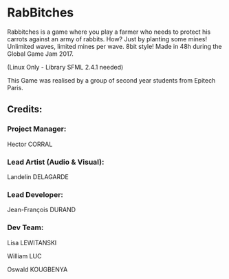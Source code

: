 # RabBitches
Rabbitches is a game where you play a farmer who needs to protect his carrots against an army of rabbits. How? Just by planting some mines!  Unlimited waves, limited mines per wave.  8bit style! Made in 48h during the Global Game Jam 2017.

(Linux Only - Library SFML 2.4.1 needed)

This Game was realised by a group of second year students from Epitech Paris.

## Credits:

### Project Manager:

Hector CORRAL

### Lead Artist (Audio & Visual):

Landelin DELAGARDE

### Lead Developer:

Jean-François DURAND

### Dev Team:

Lisa LEWITANSKI

William LUC

Oswald KOUGBENYA
